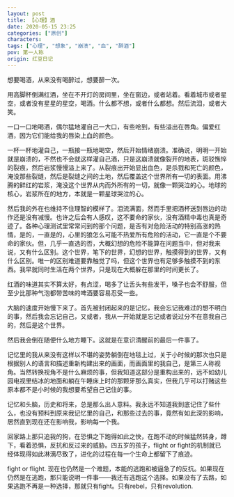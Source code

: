 ```yaml
---
layout: post
title: 【心理】酒
date: 2020-05-15 23:25
categories: ["原创"]
characters: 
tags: ["心理", "想象", "崩溃", "血", "醉酒"]
pov: 第一人称
origin: 红豆日记
---
```


想要喝酒，从来没有喝醉过，想要醉一次。

用高脚杯倒满红酒，坐在不开灯的房间里，坐在窗边，或者站着。看着城市或者星空，或者没有星星的星空，喝酒。什么都不想，或者什么都想。然后流泪，或者大笑。

一口一口地喝酒，偶尔猛地灌自己一大口，有些呛到，有些溢出在唇角。偏爱红酒，因为它们能给我的唇染上血的颜色。

一杯一杯地灌自己，一瓶接一瓶地喝空，然后开始情绪崩溃。准确说，明明一开始就是崩溃的，不然也不会就这样灌自己酒，只是这崩溃就像裂开的地表，斑驳憔悴的裂痕，然后岩浆慢慢溢上来了。从裂痕出开始显出血色，是杀戮和死亡的颜色，淹没那些裂缝，然后是裂缝之间的土地，然后覆盖这个世界所有一切的表面。用沸腾的鲜红的岩浆，淹没这个世界从内而外所有的一切，就像一颗哭泣的心。地球的核心，岩浆所在的地方，本就是一颗星球哭泣的心。

然后我的外在也维持不住理智的模样了。泪流满面，然而手里把酒杯送到唇边的动作还是没有减慢。也许之后会有人感叹，这不要命的家伙，没有酒精中毒也真是奇迹了。各种心理测试里常常问到的那个问题，是否有对危险活动的特别高涨的热情，是的，一直是的，心里的狼怎么可能不热爱所有危险的活动，它一直是个不要命的家伙。但，几乎一直选的否，大概幻想的危险不能算在问题当中，但对我来说，又有什么区别。这个世界，笔下的世界，幻想的世界，触摸得到的世界，又有什么区别。唯一的区别难道要靠触觉了吗，但这个世界也有足够多触摸不到的东西。我早就同时生活在两个世界，只是现在大概躲在那里的时间更长了。

红酒的味道其实不算太好，有点涩，喝多了让舌头有些发干，嗓子也会不舒服，但至少比那种气泡都带苦味的啤酒要容易忍受一些。

大脑的速度开始慢下来了。首先被封闭起来的是记忆，我会忘记我难过的想不明白的事，然后我会忘记自己，又或者，我从一开始就是忘记或者说过分不在意我自己的，然后是这个世界。

然后我会倒在随便什么地方睡下。这就是在意识清醒前的最后一件事了。

记忆里的我从来没有这样以不堪的姿势躺倒在地毯上过，关于小时候的那次也只是根据别人的语言和描述重新构建出来的画面，而画面里的我自己，是第三人称视角。当然转换视角不是什么麻烦的事，但我知道这部分是重构出来的，远不如幼儿园电视里结冰的地面和躺在午睡床上时的那颗牙那么真实，但我几乎可以打赌这些原本都不是小时候的我想要希望自己记住的事。

记忆和头脑，历史和将来，总是那么出人意料。我永远不知道我到底记住了些什么，也没有预料到原来我记忆里的自己，和那些过去的事，竟然有如此深的影响，居然直到现在还在影响我，影响每一个我。

回家路上那只追我的狗，在恐惧之下跑得如此之快，在跑不动的时候猛然转身，蹲下，看着恐惧，反抗和反过来的威胁。四五岁的孩子，flight or fight的机制就已经体现得如此淋漓尽致了，进化的过程在每一个生命上都留下了痕迹。

fight or flight. 现在也仍然是一个难题，本能的逃跑和被逼急了的反抗。如果现在仍然是在逃跑，那只能说明一件事——我还有逃跑这个选择。如果没有了去路，如果逃跑不再是一种选择，那就只有fight。只有rebel，只有revolution.
